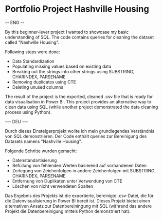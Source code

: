 # Portfolio Project Hashville Housing

-- ENG --

By this beginner-lever project I wanted to showcase my basic understanding of SQL. The code contains queries for cleaning the dataset called "Nashville Housing". 

Following steps were done:

+ Data Standardization
+ Populating missing values based on existing data
+ Breaking out the strings into other strings using SUBSTRING, CHARINDEX, PARSENAME
+ Removing duplicates using CTE
+ Deleting unused columns

The result of the project is the exported, cleaned .csv file that is ready for data visualisation in Power BI. This project provides an alternative way to clean data using SQL (while another project demonstrated the data cleaning process using Python).

--- DEU ---

Durch dieses Einsteigerprojekt wollte ich mein grundlegendes Verständnis von SQL demonstrieren. Der Code enthält queries zur Bereinigung des Datasets namens "Nashville Housing".

Folgende Schritte wurden gemacht:

+ Datenstandartisierung
+ Befüllung von fehlenden Werten basierend auf vorhandenen Daten
+ Zerlegung von Zeichenfolgen in andere Zeichenfolgen mit SUBSTRING, CHARINDEX, PARSENAME
+ Entfernung von Duplikaten unter Verwendung von CTE
+ Löschen von nicht verwendeten Spalten

Das Ergebnis des Projekts ist die exportierte, bereinigte .csv-Datei, die für die Datenvisualisierung in Power BI bereit ist. Dieses Projekt bietet einen alternativen Ansatz zur Datenbereiningung mit SQL (während das andere Projekt die Datenbereinigung mittels Python demonstriert hat).
